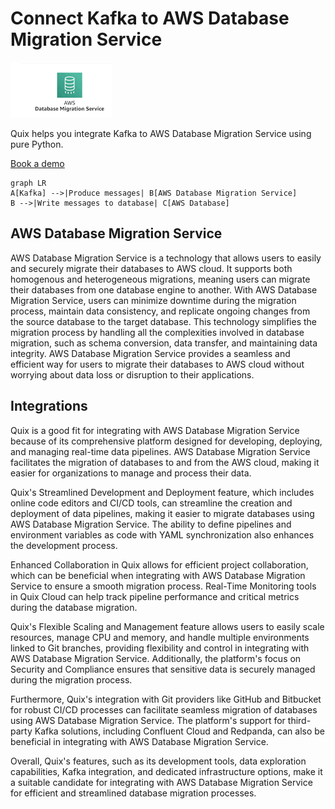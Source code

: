 # Connect Kafka to AWS Database Migration Service

![](./images/logo_1.jpg)

Quix helps you integrate Kafka to AWS Database Migration Service using pure Python.

<div>
<a class="md-button md-button--primary" href="https://share.hsforms.com/1iW0TmZzKQMChk0lxd_tGiw4yjw2?__hstc=175542013.2303933fbd746c0ac86d9ccbe9bc9100.1728383268831.1729603416735.1729620918855.31&__hssc=175542013.1.1729620918855&__hsfp=2132701734" target="_blank" style="margin-right:.5rem;">Book a demo</a>
<br/>
</div>

```mermaid
graph LR
A[Kafka] -->|Produce messages| B[AWS Database Migration Service]
B -->|Write messages to database| C[AWS Database]
```

## AWS Database Migration Service

AWS Database Migration Service is a technology that allows users to easily and securely migrate their databases to AWS cloud. It supports both homogenous and heterogeneous migrations, meaning users can migrate their databases from one database engine to another. With AWS Database Migration Service, users can minimize downtime during the migration process, maintain data consistency, and replicate ongoing changes from the source database to the target database. This technology simplifies the migration process by handling all the complexities involved in database migration, such as schema conversion, data transfer, and maintaining data integrity. AWS Database Migration Service provides a seamless and efficient way for users to migrate their databases to AWS cloud without worrying about data loss or disruption to their applications.

## Integrations

Quix is a good fit for integrating with AWS Database Migration Service because of its comprehensive platform designed for developing, deploying, and managing real-time data pipelines. AWS Database Migration Service facilitates the migration of databases to and from the AWS cloud, making it easier for organizations to manage and process their data.

Quix's Streamlined Development and Deployment feature, which includes online code editors and CI/CD tools, can streamline the creation and deployment of data pipelines, making it easier to migrate databases using AWS Database Migration Service. The ability to define pipelines and environment variables as code with YAML synchronization also enhances the development process.

Enhanced Collaboration in Quix allows for efficient project collaboration, which can be beneficial when integrating with AWS Database Migration Service to ensure a smooth migration process. Real-Time Monitoring tools in Quix Cloud can help track pipeline performance and critical metrics during the database migration.

Quix's Flexible Scaling and Management feature allows users to easily scale resources, manage CPU and memory, and handle multiple environments linked to Git branches, providing flexibility and control in integrating with AWS Database Migration Service. Additionally, the platform's focus on Security and Compliance ensures that sensitive data is securely managed during the migration process.

Furthermore, Quix's integration with Git providers like GitHub and Bitbucket for robust CI/CD processes can facilitate seamless migration of databases using AWS Database Migration Service. The platform's support for third-party Kafka solutions, including Confluent Cloud and Redpanda, can also be beneficial in integrating with AWS Database Migration Service.

Overall, Quix's features, such as its development tools, data exploration capabilities, Kafka integration, and dedicated infrastructure options, make it a suitable candidate for integrating with AWS Database Migration Service for efficient and streamlined database migration processes.

